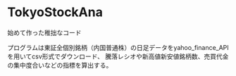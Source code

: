 # TokyoStockAna

始めて作った稚拙なコード

プログラムは東証全個別銘柄（内国普通株）の日足データをyahoo_finance_APIを用いてcsv形式でダウンロード、
騰落レシオや新高値新安値銘柄数、売買代金の集中度合いなどの指標を算出する。
